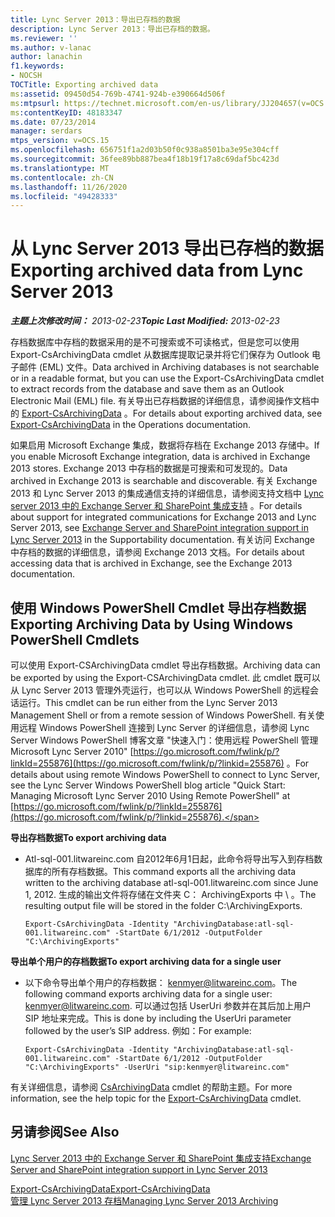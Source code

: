 ```yaml
---
title: Lync Server 2013：导出已存档的数据
description: Lync Server 2013：导出已存档的数据。
ms.reviewer: ''
ms.author: v-lanac
author: lanachin
f1.keywords:
- NOCSH
TOCTitle: Exporting archived data
ms:assetid: 09450d54-769b-4741-924b-e390664d506f
ms:mtpsurl: https://technet.microsoft.com/en-us/library/JJ204657(v=OCS.15)
ms:contentKeyID: 48183347
ms.date: 07/23/2014
manager: serdars
mtps_version: v=OCS.15
ms.openlocfilehash: 656751f1a2d03b50f0c938a8501ba3e95e304cff
ms.sourcegitcommit: 36fee89bb887bea4f18b19f17a8c69daf5bc423d
ms.translationtype: MT
ms.contentlocale: zh-CN
ms.lasthandoff: 11/26/2020
ms.locfileid: "49428333"
---
```

# <a name="exporting-archived-data-from-lync-server-2013"></a><span data-ttu-id="69195-103">从 Lync Server 2013 导出已存档的数据</span><span class="sxs-lookup"><span data-stu-id="69195-103">Exporting archived data from Lync Server 2013</span></span>

<div data-xmlns="http://www.w3.org/1999/xhtml">

<div class="topic" data-xmlns="http://www.w3.org/1999/xhtml" data-msxsl="urn:schemas-microsoft-com:xslt" data-cs="https://msdn.microsoft.com/">

<div data-asp="https://msdn2.microsoft.com/asp">



</div>

<div id="mainSection">

<div id="mainBody"><span data-ttu-id="69195-104">

<span> </span></span><span class="sxs-lookup"><span data-stu-id="69195-104">

<span> </span></span></span>

<span data-ttu-id="69195-105">_**主题上次修改时间：** 2013-02-23_</span><span class="sxs-lookup"><span data-stu-id="69195-105">_**Topic Last Modified:** 2013-02-23_</span></span>

<span data-ttu-id="69195-106">存档数据库中存档的数据采用的是不可搜索或不可读格式，但是您可以使用 Export-CsArchivingData cmdlet 从数据库提取记录并将它们保存为 Outlook 电子邮件 (EML) 文件。</span><span class="sxs-lookup"><span data-stu-id="69195-106">Data archived in Archiving databases is not searchable or in a readable format, but you can use the Export-CsArchivingData cmdlet to extract records from the database and save them as an Outlook Electronic Mail (EML) file.</span></span> <span data-ttu-id="69195-107">有关导出已存档数据的详细信息，请参阅操作文档中的 [Export-CsArchivingData](https://docs.microsoft.com/powershell/module/skype/Export-CsArchivingData) 。</span><span class="sxs-lookup"><span data-stu-id="69195-107">For details about exporting archived data, see [Export-CsArchivingData](https://docs.microsoft.com/powershell/module/skype/Export-CsArchivingData) in the Operations documentation.</span></span>

<span data-ttu-id="69195-108">如果启用 Microsoft Exchange 集成，数据将存档在 Exchange 2013 存储中。</span><span class="sxs-lookup"><span data-stu-id="69195-108">If you enable Microsoft Exchange integration, data is archived in Exchange 2013 stores.</span></span> <span data-ttu-id="69195-109">Exchange 2013 中存档的数据是可搜索和可发现的。</span><span class="sxs-lookup"><span data-stu-id="69195-109">Data archived in Exchange 2013 is searchable and discoverable.</span></span> <span data-ttu-id="69195-110">有关 Exchange 2013 和 Lync Server 2013 的集成通信支持的详细信息，请参阅支持文档中 [Lync server 2013 中的 Exchange Server 和 SharePoint 集成支持](lync-server-2013-exchange-and-sharepoint-integration-support.md) 。</span><span class="sxs-lookup"><span data-stu-id="69195-110">For details about support for integrated communications for Exchange 2013 and Lync Server 2013, see [Exchange Server and SharePoint integration support in Lync Server 2013](lync-server-2013-exchange-and-sharepoint-integration-support.md) in the Supportability documentation.</span></span> <span data-ttu-id="69195-111">有关访问 Exchange 中存档的数据的详细信息，请参阅 Exchange 2013 文档。</span><span class="sxs-lookup"><span data-stu-id="69195-111">For details about accessing data that is archived in Exchange, see the Exchange 2013 documentation.</span></span>

<div>

## <a name="exporting-archiving-data-by-using-windows-powershell-cmdlets"></a><span data-ttu-id="69195-112">使用 Windows PowerShell Cmdlet 导出存档数据</span><span class="sxs-lookup"><span data-stu-id="69195-112">Exporting Archiving Data by Using Windows PowerShell Cmdlets</span></span>

<span data-ttu-id="69195-113">可以使用 Export-CSArchivingData cmdlet 导出存档数据。</span><span class="sxs-lookup"><span data-stu-id="69195-113">Archiving data can be exported by using the Export-CSArchivingData cmdlet.</span></span> <span data-ttu-id="69195-114">此 cmdlet 既可以从 Lync Server 2013 管理外壳运行，也可以从 Windows PowerShell 的远程会话运行。</span><span class="sxs-lookup"><span data-stu-id="69195-114">This cmdlet can be run either from the Lync Server 2013 Management Shell or from a remote session of Windows PowerShell.</span></span> <span data-ttu-id="69195-115">有关使用远程 Windows PowerShell 连接到 Lync Server 的详细信息，请参阅 Lync Server Windows PowerShell 博客文章 "快速入门：使用远程 PowerShell 管理 Microsoft Lync Server 2010" [https://go.microsoft.com/fwlink/p/?linkId=255876](https://go.microsoft.com/fwlink/p/?linkid=255876) 。</span><span class="sxs-lookup"><span data-stu-id="69195-115">For details about using remote Windows PowerShell to connect to Lync Server, see the Lync Server Windows PowerShell blog article "Quick Start: Managing Microsoft Lync Server 2010 Using Remote PowerShell" at [https://go.microsoft.com/fwlink/p/?linkId=255876](https://go.microsoft.com/fwlink/p/?linkid=255876).</span></span>

<span data-ttu-id="69195-116">**导出存档数据**</span><span class="sxs-lookup"><span data-stu-id="69195-116">**To export archiving data**</span></span>

  - <span data-ttu-id="69195-117">Atl-sql-001.litwareinc.com 自2012年6月1日起，此命令将导出写入到存档数据库的所有存档数据。</span><span class="sxs-lookup"><span data-stu-id="69195-117">This command exports all the archiving data written to the archiving database atl-sql-001.litwareinc.com since June 1, 2012.</span></span> <span data-ttu-id="69195-118">生成的输出文件将存储在文件夹 C： ArchivingExports 中 \\ 。</span><span class="sxs-lookup"><span data-stu-id="69195-118">The resulting output file will be stored in the folder C:\\ArchivingExports.</span></span>
    
        Export-CsArchivingData -Identity "ArchivingDatabase:atl-sql-001.litwareinc.com" -StartDate 6/1/2012 -OutputFolder "C:\ArchivingExports"

<span data-ttu-id="69195-119">**导出单个用户的存档数据**</span><span class="sxs-lookup"><span data-stu-id="69195-119">**To export archiving data for a single user**</span></span>

  - <span data-ttu-id="69195-120">以下命令导出单个用户的存档数据： kenmyer@litwareinc.com。</span><span class="sxs-lookup"><span data-stu-id="69195-120">The following command exports archiving data for a single user: kenmyer@litwareinc.com.</span></span> <span data-ttu-id="69195-121">可以通过包括 UserUri 参数并在其后加上用户 SIP 地址来完成。</span><span class="sxs-lookup"><span data-stu-id="69195-121">This is done by including the UserUri parameter followed by the user’s SIP address.</span></span> <span data-ttu-id="69195-122">例如：</span><span class="sxs-lookup"><span data-stu-id="69195-122">For example:</span></span>
    
        Export-CsArchivingData -Identity "ArchivingDatabase:atl-sql-001.litwareinc.com" -StartDate 6/1/2012 -OutputFolder "C:\ArchivingExports" -UserUri "sip:kenmyer@litwareinc.com"

<span data-ttu-id="69195-123">有关详细信息，请参阅 [CsArchivingData](https://docs.microsoft.com/powershell/module/skype/Export-CsArchivingData) cmdlet 的帮助主题。</span><span class="sxs-lookup"><span data-stu-id="69195-123">For more information, see the help topic for the [Export-CsArchivingData](https://docs.microsoft.com/powershell/module/skype/Export-CsArchivingData) cmdlet.</span></span>

</div>

<div>

## <a name="see-also"></a><span data-ttu-id="69195-124">另请参阅</span><span class="sxs-lookup"><span data-stu-id="69195-124">See Also</span></span>


[<span data-ttu-id="69195-125">Lync Server 2013 中的 Exchange Server 和 SharePoint 集成支持</span><span class="sxs-lookup"><span data-stu-id="69195-125">Exchange Server and SharePoint integration support in Lync Server 2013</span></span>](lync-server-2013-exchange-and-sharepoint-integration-support.md)  


[<span data-ttu-id="69195-126">Export-CsArchivingData</span><span class="sxs-lookup"><span data-stu-id="69195-126">Export-CsArchivingData</span></span>](https://docs.microsoft.com/powershell/module/skype/Export-CsArchivingData)  
[<span data-ttu-id="69195-127">管理 Lync Server 2013 存档</span><span class="sxs-lookup"><span data-stu-id="69195-127">Managing Lync Server 2013 Archiving</span></span>](lync-server-2013-managing-archiving.md)  
  

<span data-ttu-id="69195-128"></div>

</div>

<span> </span>

</div>

</div>

</span><span class="sxs-lookup"><span data-stu-id="69195-128"></div>

</div>

<span> </span>

</div>

</div>

</span></span></div>

